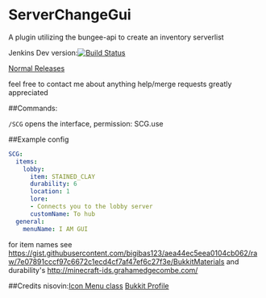 # ServerChangeGui
A plugin utilizing the bungee-api to create an inventory serverlist

Jenkins Dev version:[![Build Status](http://dingemans.ga:8080/buildStatus/icon?job=ServerChangeGui/ga.dingemans.bigibas123:ServerChangeGui)](http://dingemans.ga:8080/job/ServerChangeGui/ga.dingemans.bigibas123:ServerChangeGui)

 [Normal Releases](https://github.com/bigibas123/ServerChangeGui/releases "Normal Releases")



feel free to contact me about anything
help/merge requests greatly appreciated


##Commands:

  `/SCG` opens the interface, permission: SCG.use


##Example config
```YAML
SCG:
  items:
    lobby:
      item: STAINED_CLAY
      durability: 6
      location: 1
      lore:
      - Connects you to the lobby server
      customName: To hub
  general:
    menuName: I AM GUI

```

for item names see https://gist.githubusercontent.com/bigibas123/aea44ec5eea0104cb062/raw/7e07891cccf97c6672c1ecd4cf7af47ef6c27f3e/BukkitMaterials and durability's http://minecraft-ids.grahamedgecombe.com/


##Credits
nisovin:[Icon Menu class](http://bukkit.org/threads/icon-menu.108342/) [Bukkit Profile](http://bukkit.org/members/nisovin.2980/)
